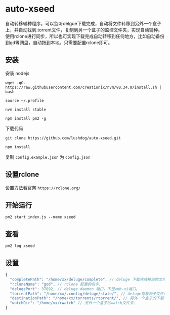 # auto-xseed
自动转移辅种程序，可以监听delgue下载完成，自动将文件转移到另外一个盒子上，并自动找到.torrent文件，复制到另一个盒子的监控文件夹，实现自动辅种。
使用rclone进行同步，所以也可实现下载完成自动转移到任何地方，比如自动备份到gd等网盘，自动拖到本地。只需要配置rclone即可。

## 安装

安装 nodejs

`wget -qO- https://raw.githubusercontent.com/creationix/nvm/v0.34.0/install.sh | bash`

`source ~/.profile`

`nvm install stable`

`npm install pm2 -g`

下载代码

`git clone https://github.com/lushdog/auto-xseed.git`

`npm install`

复制 `config.example.json` 为 `config.json`

## 设置rclone
设置方法看官网 `https://rclone.org/`

## 开始运行

`pm2 start index.js --name xseed`

## 查看

`pm2 log xseed`

## 设置

```javascript
{
  "completePath": "/home/xx/deluge/complete", // deluge 下载完成移动的文件夹，在deluge设置下载目录和下载完成移动到的目录
  "rcloneName": "god", // rclone 配置的名字,
  "delugePort": 37892, // deluge daemon 端口，不是web-ui端口。
  "torrentPath": "/home/xx/.config/deluge/state/", // deluge存放种子文件的目录.
  "destinationPath": "/home/xx/torrents/rtorrent/", // 另外一个盒子的下载软件默认下载目录.
  "watchDir": "/home/xx/rwatch" // 另外一个盒子的watch文件夹.
}
```

